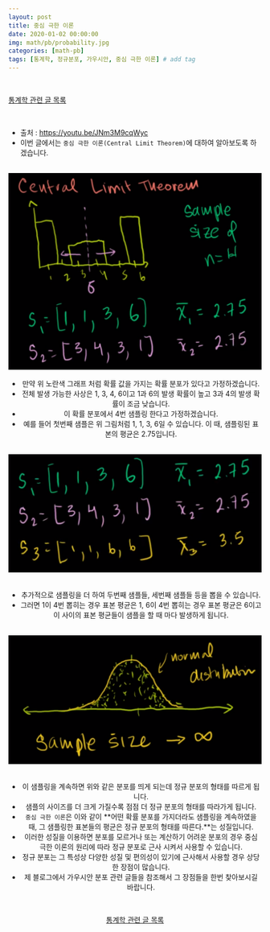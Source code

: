 ```yaml
---
layout: post
title: 중심 극한 이론
date: 2020-01-02 00:00:00
img: math/pb/probability.jpg
categories: [math-pb] 
tags: [통계학, 정규분포, 가우시안, 중심 극한 이론] # add tag
---
```


<br>

[통계학 관련 글 목록](https://gaussian37.github.io/math-pb-table/)

<br>

- 출처 : https://youtu.be/JNm3M9cqWyc
- 이번 글에서는 `중심 극한 이론(Central Limit Theorem)`에 대하여 알아보도록 하겠습니다.

<br>
<span style="text-align:center"><img src="../assets/img/math/pb/central_limit_theorem/1.png" alt="Drawing" style="width: 600px;"/></center>
<br> 

- 만약 위 노란색 그래프 처럼 확률 값을 가지는 확률 분포가 있다고 가정하겠습니다.
- 전체 발생 가능한 사상은 1, 3, 4, 6이고 1과 6의 발생 확률이 높고 3과 4의 발생 확률이 조금 낮습니다.
- 이 확률 분포에서 4번 샘플링 한다고 가정하겠습니다.
- 예를 들어 첫번째 샘플은 위 그림처럼 1, 1, 3, 6일 수 있습니다. 이 때, 샘플링된 표본의 평균은 2.75입니다.

<br>
<center><img src="../assets/img/math/pb/central_limit_theorem/2.png" alt="Drawing" style="width: 600px;"/></center>
<br> 

- 추가적으로 샘플링을 더 하여 두번째 샘플들, 세번째 샘플들 등을 뽑을 수 있습니다.
- 그러면 1이 4번 뽑히는 경우 표본 평균은 1, 6이 4번 뽑히는 경우 표본 평균은 6이고 이 사이의 표본 평균들이 샘플을 할 때 마다 발생하게 됩니다.

<br>
<center><img src="../assets/img/math/pb/central_limit_theorem/4.png" alt="Drawing" style="width: 600px;"/></center>
<br> 

- 이 샘플링을 계속하면 위와 같은 분포를 띄게 되는데 정규 분포의 형태를 따르게 됩니다.
- 샘플의 사이즈를 더 크게 가질수록 점점 더 정규 분포의 형태를 따라가게 됩니다.
- `중심 극한 이론`은 이와 같이 **어떤 확률 분포를 가지더라도 샘플링을 계속하였을 때, 그 샘플링한 표본들의 평균은 정규 분포의 형태를 따른다.**는 성질입니다.
- 이러한 성질을 이용하면 분포를 모르거나 또는 계산하기 어려운 분포의 경우 중심 극한 이론의 원리에 따라 정규 분포로 근사 시켜서 사용할 수 있습니다.
- 정규 분포는 그 특성상 다양한 성질 및 편의성이 있기에 근사해서 사용할 경우 상당한 장점이 많습니다.
- 제 블로그에서 가우시안 분포 관련 글들을 참조해서 그 장점들을 한번 찾아보시길 바랍니다.

<br>

[통계학 관련 글 목록](https://gaussian37.github.io/math-pb-table/)
